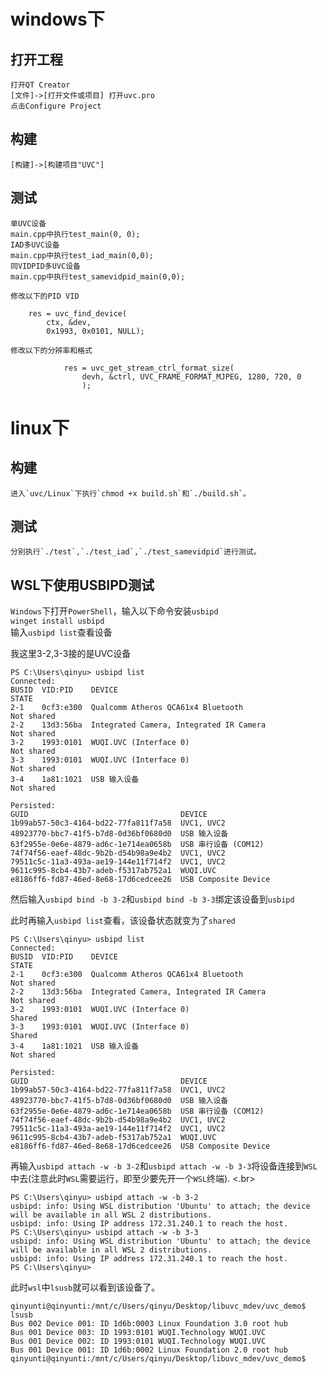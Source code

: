 # windows下

## 打开工程

    打开QT Creator
    [文件]->[打开文件或项目] 打开uvc.pro
    点击Configure Project


## 构建

    [构建]->[构建项目"UVC"]


## 测试
    单UVC设备
    main.cpp中执行test_main(0, 0); 
    IAD多UVC设备
    main.cpp中执行test_iad_main(0,0);
    同VIDPID多UVC设备
    main.cpp中执行test_samevidpid_main(0,0);

    修改以下的PID VID

```
    res = uvc_find_device(
        ctx, &dev,
        0x1993, 0x0101, NULL);
```
    修改以下的分辨率和格式
```
            res = uvc_get_stream_ctrl_format_size(
                devh, &ctrl, UVC_FRAME_FORMAT_MJPEG, 1280, 720, 0
                );
```

# linux下

## 构建
    进入`uvc/Linux`下执行`chmod +x build.sh`和`./build.sh`。

## 测试
    分别执行`./test`,`./test_iad`,`./test_samevidpid`进行测试。

## WSL下使用USBIPD测试

`Windows`下打开`PowerShell`，输入以下命令安装`usbipd` </br>
`winget install usbipd` </br>
输入`usbipd list`查看设备 </br>

我这里3-2,3-3接的是UVC设备
```
PS C:\Users\qinyu> usbipd list
Connected:
BUSID  VID:PID    DEVICE                                                        STATE
2-1    0cf3:e300  Qualcomm Atheros QCA61x4 Bluetooth                            Not shared
2-2    13d3:56ba  Integrated Camera, Integrated IR Camera                       Not shared
3-2    1993:0101  WUQI.UVC (Interface 0)                                        Not shared
3-3    1993:0101  WUQI.UVC (Interface 0)                                        Not shared
3-4    1a81:1021  USB 输入设备                                                  Not shared

Persisted:
GUID                                  DEVICE
1b99ab57-50c3-4164-bd22-77fa811f7a58  UVC1, UVC2
48923770-bbc7-41f5-b7d8-0d36bf0680d0  USB 输入设备
63f2955e-0e6e-4879-ad6c-1e714ea0658b  USB 串行设备 (COM12)
74f74f56-eaef-48dc-9b2b-d54b98a9e4b2  UVC1, UVC2
79511c5c-11a3-493a-ae19-144e11f714f2  UVC1, UVC2
9611c995-8cb4-43b7-adeb-f5317ab752a1  WUQI.UVC
e8186ff6-fd87-46ed-8e68-17d6cedcee26  USB Composite Device
```

然后输入`usbipd bind -b 3-2`和`usbipd bind -b 3-3`绑定该设备到`usbipd`

此时再输入`usbipd list`查看，该设备状态就变为了`shared`
```
PS C:\Users\qinyu> usbipd list
Connected:
BUSID  VID:PID    DEVICE                                                        STATE
2-1    0cf3:e300  Qualcomm Atheros QCA61x4 Bluetooth                            Not shared
2-2    13d3:56ba  Integrated Camera, Integrated IR Camera                       Not shared
3-2    1993:0101  WUQI.UVC (Interface 0)                                        Shared
3-3    1993:0101  WUQI.UVC (Interface 0)                                        Shared
3-4    1a81:1021  USB 输入设备                                                  Not shared

Persisted:
GUID                                  DEVICE
1b99ab57-50c3-4164-bd22-77fa811f7a58  UVC1, UVC2
48923770-bbc7-41f5-b7d8-0d36bf0680d0  USB 输入设备
63f2955e-0e6e-4879-ad6c-1e714ea0658b  USB 串行设备 (COM12)
74f74f56-eaef-48dc-9b2b-d54b98a9e4b2  UVC1, UVC2
79511c5c-11a3-493a-ae19-144e11f714f2  UVC1, UVC2
9611c995-8cb4-43b7-adeb-f5317ab752a1  WUQI.UVC
e8186ff6-fd87-46ed-8e68-17d6cedcee26  USB Composite Device
```

再输入`usbipd attach -w -b 3-2`和`usbipd attach -w -b 3-3`将设备连接到`WSL`中去(注意此时`WSL`需要运行，即至少要先开一个`WSL`终端). <.br>
```
PS C:\Users\qinyu> usbipd attach -w -b 3-2
usbipd: info: Using WSL distribution 'Ubuntu' to attach; the device will be available in all WSL 2 distributions.
usbipd: info: Using IP address 172.31.240.1 to reach the host.
PS C:\Users\qinyu> usbipd attach -w -b 3-3
usbipd: info: Using WSL distribution 'Ubuntu' to attach; the device will be available in all WSL 2 distributions.
usbipd: info: Using IP address 172.31.240.1 to reach the host.
PS C:\Users\qinyu>
```

此时`wsl`中`lsusb`就可以看到该设备了。</br>
```
qinyunti@qinyunti:/mnt/c/Users/qinyu/Desktop/libuvc_mdev/uvc_demo$ lsusb
Bus 002 Device 001: ID 1d6b:0003 Linux Foundation 3.0 root hub
Bus 001 Device 003: ID 1993:0101 WUQI.Technology WUQI.UVC
Bus 001 Device 002: ID 1993:0101 WUQI.Technology WUQI.UVC
Bus 001 Device 001: ID 1d6b:0002 Linux Foundation 2.0 root hub
qinyunti@qinyunti:/mnt/c/Users/qinyu/Desktop/libuvc_mdev/uvc_demo$
```




